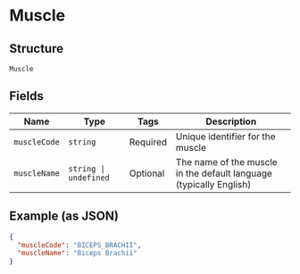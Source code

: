 
# Muscle

## Structure

`Muscle`

## Fields

| Name | Type | Tags | Description |
|  --- | --- | --- | --- |
| `muscleCode` | `string` | Required | Unique identifier for the muscle |
| `muscleName` | `string \| undefined` | Optional | The name of the muscle in the default language (typically English) |

## Example (as JSON)

```json
{
  "muscleCode": "BICEPS_BRACHII",
  "muscleName": "Biceps Brachii"
}
```

